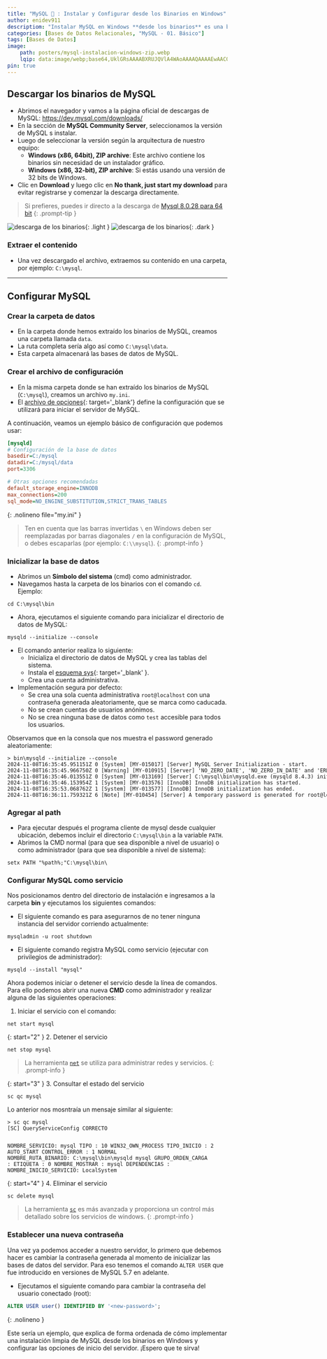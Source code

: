 ```yaml
---
title: "MySQL 🐬 : Instalar y Configurar desde los Binarios en Windows"
author: enidev911
descriptiom: "Instalar MySQL en Windows **desde los binarios** es una buena opción si deseamos una instalación limpia y controlada de MySQL."
categories: [Bases de Datos Relacionales, "MySQL - 01. Básico"]
tags: [Bases de Datos]
image:
    path: posters/mysql-instalacion-windows-zip.webp
    lqip: data:image/webp;base64,UklGRsAAAABXRUJQVlA4WAoAAAAQAAAAEwAACQAAQUxQSEEAAAABd6CgbRuJP+H9d6YREaHQZKA/FMK2Ff0WgFA2hhwi+AJZ/YkhgicQ0J5ARP8noANAE5GhaerszP9gFgoz55RSqgBWUDggWAAAAFADAJ0BKhQACgA/OYS5U68opaKwCAHgJwloAABbgFJXYeVAAP7TMPsC71an+KH2qAJm/6jRHKp6v/k6SPbu5EmtRTLhqKaisWCYvkgORQkZWQTG42cBwAA=
pin: true
---
```


## Descargar los binarios de MySQL

- Abrimos el navegador y vamos a la página oficial de descargas de MySQL: <a href="https://dev.mysql.com/downloads/" target="_blank">https://dev.mysql.com/downloads/</a>
- En la sección de **MySQL Community Server**, seleccionamos la versión de MySQL s instalar.
- Luego de seleccionar la versión según la arquitectura de nuestro equipo:
  - **Windows (x86, 64bit), ZIP archive**: Este archivo contiene los binarios sin necesidad de un instalador gráfico.
  - **Windows (x86, 32-bit), ZIP archive**: Si estás usando una versión de 32 bits de Windows.
- Clic en **Download** y luego clic en **No thank, just start my download** para evitar registrarse y comenzar la descarga directamente.

> Si prefieres, puedes ir directo a la descarga de [Mysql 8.0.28 para 64 bit](https://dev.mysql.com/downloads/file/?id=509736)
{: .prompt-tip }

![descarga de los binarios](mysql/download-binary-mysql-light.png){: .light }
![descarga de los binarios](mysql/download-binary-mysql-dark.png){: .dark }


### Extraer el contenido

- Una vez descargado el archivo, extraemos su contenido en una carpeta, por ejemplo: `C:\mysql`.

---

## Configurar MySQL

### Crear la carpeta de datos

- En la carpeta donde hemos extraído los binarios de MySQL, creamos una carpeta llamada `data`.
- La ruta completa sería algo así como `C:\mysql\data`.
- Esta carpeta almacenará las bases de datos de MySQL.

### Crear el archivo de configuración

- En la misma carpeta donde se han extraído los binarios de MySQL (`C:\mysql`), creamos un archivo `my.ini`.  
- El [archivo de opciones](https://dev.mysql.com/doc/refman/8.4/en/option-files.html){: target='_blank'} define la configuración que se utilizará para iniciar el servidor de MySQL.

A continuación, veamos un ejemplo básico de configuración que podemos usar:

```ini
[mysqld]
# Configuración de la base de datos
basedir=C:/mysql
datadir=C:/mysql/data
port=3306

# Otras opciones recomendadas
default_storage_engine=INNODB
max_connections=200
sql_mode=NO_ENGINE_SUBSTITUTION,STRICT_TRANS_TABLES
```
{: .nolineno file="my.ini" }

> Ten en cuenta que las barras invertidas `\` en Windows deben ser reemplazadas por barras diagonales `/` en la configuración de MySQL, o debes escaparlas (por ejemplo: `C:\\mysql`).
{: .prompt-info }

### Inicializar la base de datos

- Abrimos un **Símbolo del sistema** (cmd) como administrador.
- Navegamos hasta la carpeta de los binarios con el comando `cd`. Ejemplo:

```console
cd C:\mysql\bin
```
- Ahora, ejecutamos el siguiente comando para inicializar el directorio de datos de MySQL:

```console
mysqld --initialize --console
```

- El comando anterior realiza lo siguiente:
  - Inicializa el directorio de datos de MySQL y crea las tablas del sistema.
  - Instala el [esquema sys](https://dev.mysql.com/doc/refman/8.0/en/sys-schema.html){: target='_blank' }.
  - Crea una cuenta administrativa.
- Implementación segura por defecto:
  - Se crea una sola cuenta administrativa `root@localhost` con una contraseña generada aleatoriamente, que se marca como caducada.
  - No se crean cuentas de usuarios anónimos.
  - No se crea ninguna base de datos como `test` accesible para todos los usuarios.


Observamos que en la consola que nos muestra el password generado aleatoriamente:

<div class="language-plaintext highlighter-rouge">
<div class="code-header">
  <span data-label-text="CMD"><i class="fas fa-code fa-fw small"></i></span>
  <span class="m-4"></span>
</div>
<div class="highlight p-2">
<code><pre style="overflow: inherit;">
<span class="hl">&gt; bin\mysqld --initialize --console</span>
2024-11-08T16:35:45.951151Z 0 [System] [MY-015017] [Server] MySQL Server Initialization - start.
2024-11-08T16:35:45.966750Z 0 [Warning] [MY-010915] [Server] 'NO_ZERO_DATE', 'NO_ZERO_IN_DATE' and 'ERROR_FOR_DIVISION_BY_ZERO' sql modes should be used with strict mode. They will be merged with strict mode in a future release.
2024-11-08T16:35:46.013551Z 0 [System] [MY-013169] [Server] C:\mysql\bin\mysqld.exe (mysqld 8.4.3) initializing of server in progress as process 4644
2024-11-08T16:35:46.153954Z 1 [System] [MY-013576] [InnoDB] InnoDB initialization has started.
2024-11-08T16:35:53.068762Z 1 [System] [MY-013577] [InnoDB] InnoDB initialization has ended.
<span class="hl">2024-11-08T16:36:11.759321Z 6 [Note] [MY-010454] [Server] A temporary password is generated for root@localhost: /-H_NXhO1h.#</span>
</pre></code>
</div>
</div>

### Agregar al path

- Para ejecutar después el programa cliente de mysql desde cualquier ubicación, debemos incluir el directorio `C:\mysql\bin` a la variable `PATH`.
- Abrimos la CMD normal (para que sea disponible a nivel de usuario) o como administrador (para que sea disponible a nivel de sistema):

```
setx PATH "%path%;"C:\mysql\bin\
```

### Configurar MySQL como servicio

Nos posicionamos dentro del directorio de instalación e ingresamos a la carpeta **bin** y ejecutamos los siguientes comandos:

- El siguiente comando es para asegurarnos de no tener ninguna instancia del servidor corriendo actualmente:

```console
mysqladmin -u root shutdown
```

- El siguiente comando registra MySQL como servicio (ejecutar con privilegios de administrador):

```console
mysqld --install "mysql"
```

Ahora podemos iniciar o detener el servicio desde la línea de comandos. Para ello podemos abrir una nueva **CMD** como administrador y realizar alguna de las siguientes operaciones:

1. Iniciar el servicio con el comando:

```console
net start mysql
```

{: start="2" }
2. Detener el servicio

```console
net stop mysql
```

> La herramienta [`net`](https://ss64.com/nt/net-service.html) se utiliza para administrar redes y servicios.
{: .prompt-info }


{: start="3" }
3. Consultar el estado del servicio

```console
sc qc mysql
```

Lo anterior nos mosntraía un mensaje similar al siguiente:

<div class="language-plaintext highlighter-rouge">
<div class="code-header">
  <span data-label-text="CMD"><i class="fas fa-code fa-fw small"></i></span>
  <span class="m-4"></span>
</div>
<div class="highlight p-2">
<code><pre style="overflow: inherit;">
<span class="hl">&gt; sc qc mysql</span>
[SC] QueryServiceConfig CORRECTO

NOMBRE_SERVICIO: mysql
        TIPO               : 10  WIN32_OWN_PROCESS
        TIPO_INICIO        : 2   AUTO_START
        CONTROL_ERROR      : 1   NORMAL
<span class="hl">        NOMBRE_RUTA_BINARIO: C:\mysql\bin\mysqld mysql</span>
        GRUPO_ORDEN_CARGA  :
        ETIQUETA           : 0
        NOMBRE_MOSTRAR     : mysql
        DEPENDENCIAS       :
        NOMBRE_INICIO_SERVICIO: LocalSystem
</pre></code>
</div>
</div>

{: start="4" }
4. Eliminar el servicio

```console
sc delete mysql
```

> La herramienta [`sc`](https://learn.microsoft.com/es-es/windows-server/administration/windows-commands/sc-query) es más avanzada y proporciona un control más detallado sobre los servicios de windows.
{: .prompt-info }

### Establecer una nueva contraseña

Una vez ya podemos acceder a nuestro servidor, lo primero que debemos hacer es cambiar la contraseña generada al momento de inicializar las bases de datos del servidor. Para eso tenemos el comando `ALTER USER` que fue introducido en versiones de MySQL 5.7 en adelante.

- Ejecutamos el siguiente comando para cambiar la contraseña del usuario conectado (root):

```sql
ALTER USER user() IDENTIFIED BY '<new-password>';
```
{: .nolineno }

Este sería un ejemplo, que explica de forma ordenada de cómo implementar una instalación limpia de MySQL desde los binarios en Windows y configurar las opciones de inicio del servidor. ¡Espero que te sirva! 


